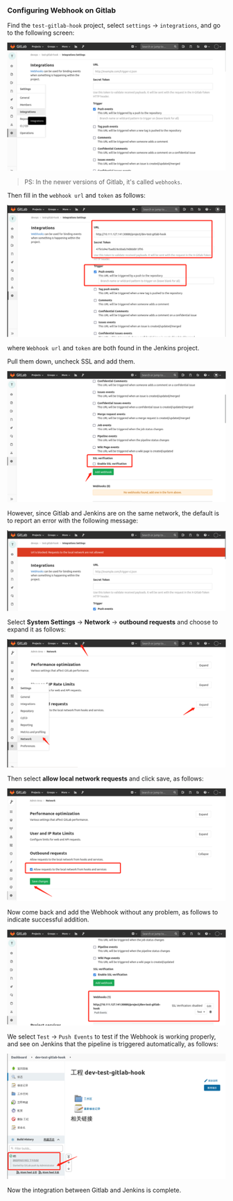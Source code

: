 ### Configuring Webhook on Gitlab

Find the `test-gitlab-hook` project, select `settings` -> `integrations`, and go to the following screen:

![图片描述](assets/lab-configuring-jenkins-and-gitlab-for-integration-interaction-4-0.png)

> PS: In the newer versions of Gitlab, it's called `webhooks`.

Then fill in the `webhook url` and `token` as follows:

![图片描述](assets/lab-configuring-jenkins-and-gitlab-for-integration-interaction-4-1.png)

where `Webhook url` and `token` are both found in the Jenkins project.

Pull them down, uncheck SSL and add them.

![图片描述](assets/lab-configuring-jenkins-and-gitlab-for-integration-interaction-4-2.png)

However, since Gitlab and Jenkins are on the same network, the default is to report an error with the following message:

![图片描述](assets/lab-configuring-jenkins-and-gitlab-for-integration-interaction-4-3.png)

Select **System Settings** -> **Network** -> **outbound requests** and choose to expand it as follows:

![图片描述](assets/lab-configuring-jenkins-and-gitlab-for-integration-interaction-4-4.png)

Then select **allow local network requests** and click save, as follows:

![图片描述](assets/lab-configuring-jenkins-and-gitlab-for-integration-interaction-4-5.png)

Now come back and add the Webhook without any problem, as follows to indicate successful addition.

![图片描述](assets/lab-configuring-jenkins-and-gitlab-for-integration-interaction-4-6.png)

We select `Test` -> `Push Events` to test if the Webhook is working properly, and see on Jenkins that the pipeline is triggered automatically, as follows:

![图片描述](assets/lab-configuring-jenkins-and-gitlab-for-integration-interaction-4-7.png)

Now the integration between Gitlab and Jenkins is complete.
